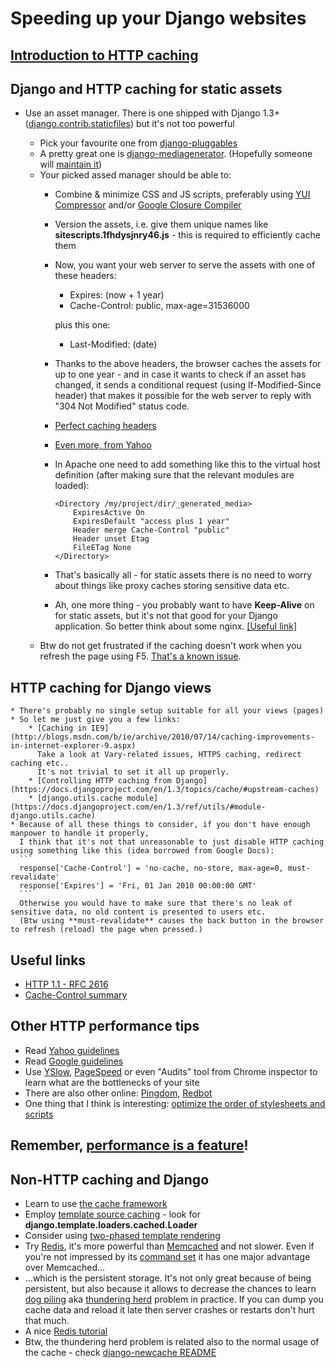 # Speeding up your Django websites


## [Introduction to HTTP caching](http://www.mnot.net/cache_docs/)
        
## Django and HTTP caching for static assets
        
* Use an asset manager. There is one shipped with Django 1.3+ ([django.contrib.staticfiles](https://docs.djangoproject.com/en/1.3/howto/static-files/)) but it's not too powerful

    * Pick your favourite one from [django-pluggables](http://djangopackages.com/grids/g/asset-managers/)
    * A pretty great one is [django-mediagenerator](http://www.allbuttonspressed.com/projects/django-mediagenerator).
    (Hopefully someone will [maintain it](http://www.allbuttonspressed.com/goodbye#comment-372779409))
    * Your picked assed manager should be able to:
        * Combine & minimize CSS and JS scripts, preferably using [YUI Compressor](http://developer.yahoo.com/yui/compressor/) and/or
        [Google Closure Compiler](http://code.google.com/intl/pl-PL/closure/compiler/)
        * Version the assets, i.e. give them unique names like **sitescripts.1fhdysjnry46.js** - this is required to efficiently cache them
        * Now, you want your web server to serve the assets with one of these headers:
           * Expires: (now + 1 year)
           * Cache-Control: public, max-age=31536000

           plus this one:

           * Last-Modified: (date)
           
        * Thanks to the above headers, the browser caches the assets for up to one year - and in case it wants to check if an asset has changed,
          it sends a conditional request (using If-Modified-Since header) that makes it possible for the web server to reply with "304 Not Modified" status code.
        * [Perfect caching headers](http://www.allbuttonspressed.com/projects/django-mediagenerator#q-what-are-the-perfect-caching-headers)
        * [Even more, from Yahoo](http://developer.yahoo.com/performance/rules.html#expires)
        * In Apache one need to add something like this to the virtual host definition (after making sure that the relevant modules are loaded):

            ```
            <Directory /my/project/dir/_generated_media>
                ExpiresActive On
                ExpiresDefault "access plus 1 year"
                Header merge Cache-Control "public"
                Header unset Etag
                FileETag None
            </Directory>
            ```

        * That's basically all - for static assets there is no need to worry about things like proxy caches storing sensitive data etc.
        * Ah, one more thing - you probably want to have **Keep-Alive** on for static assets, but it's not that good for your Django application.
          So better think about some nginx. [[Useful link]](http://serverfault.com/questions/73812/should-i-activate-keepalive-in-apache2)
    * Btw do not get frustrated if the caching doesn't work when you refresh the page using F5.
        [That's a known issue](http://stackoverflow.com/questions/3934413/chrome-why-is-it-sending-if-modified-since-requests/3934694#3934694).

## HTTP caching for Django views
    * There's probably no single setup suitable for all your views (pages)
    * So let me just give you a few links:
        * [Caching in IE9](http://blogs.msdn.com/b/ie/archive/2010/07/14/caching-improvements-in-internet-explorer-9.aspx)
          Take a look at Vary-related issues, HTTPS caching, redirect caching etc..
          It's not trivial to set it all up properly.
        * [Controlling HTTP caching from Django](https://docs.djangoproject.com/en/1.3/topics/cache/#upstream-caches)
        * [django.utils.cache module](https://docs.djangoproject.com/en/1.3/ref/utils/#module-django.utils.cache)
    * Because of all these things to consider, if you don't have enough manpower to handle it properly,
      I think that it's not that unreasonable to just disable HTTP caching using something like this (idea borrowed from Google Docs):
      ```
      response['Cache-Control'] = 'no-cache, no-store, max-age=0, must-revalidate'
      response['Expires'] = 'Fri, 01 Jan 2010 00:00:00 GMT'
      ```
      Otherwise you would have to make sure that there's no leak of sensitive data, no old content is presented to users etc.
      (Btw using **must-revalidate** causes the back button in the browser to refresh (reload) the page when pressed.)

## Useful links
* [HTTP 1.1 - RFC 2616](http://www.w3.org/Protocols/rfc2616/rfc2616-sec13.html)
* [Cache-Control summary](http://palisade.plynt.com/issues/2008Jul/cache-control-attributes/)

## Other HTTP performance tips

* Read [Yahoo guidelines](http://developer.yahoo.com/performance/)
* Read [Google guidelines](http://code.google.com/intl/pl-PL/speed/articles/)
* Use [YSlow](http://developer.yahoo.com/yslow/), [PageSpeed](http://code.google.com/intl/pl-PL/speed/page-speed/) or even "Audits" tool from Chrome inspector to learn what are the bottlenecks of your site
* There are also other online: [Pingdom](http://tools.pingdom.com/fpt/), [Redbot](http://redbot.org/)
* One thing that I think is interesting: [optimize the order of stylesheets and scripts](http://code.google.com/intl/pl-PL/speed/page-speed/docs/rtt.html#PutStylesBeforeScripts)

## Remember, [performance is a feature](http://www.codinghorror.com/blog/2011/06/performance-is-a-feature.html)!

## Non-HTTP caching and Django

* Learn to use [the cache framework](https://docs.djangoproject.com/en/1.3/topics/cache/)
* Employ [template source caching](https://docs.djangoproject.com/en/dev/ref/templates/api/#loader-types) - look for **django.template.loaders.cached.Loader**
* Consider using [two-phased template rendering](http://www.holovaty.com/writing/django-two-phased-rendering/)
* Try [Redis](http://redis.io/), it's more powerful than [Memcached](http://memcached.org/) and not slower.
  Even if you're not impressed by its [command set](http://redis.io/commands) it has one major advantage over Memcached...
* ...which is the persistent storage. It's not only great because of being persistent, but also because it allows to decrease the chances
  to learn [dog piling](http://highscalability.com/strategy-break-memcache-dog-pile) aka [thundering herd](http://books.google.pl/books?id=m-bDb87UWL0C&pg=PA357&lpg=PA357&dq=thundering+herd+memcache&source=bl&ots=VURP6rGOpI&sig=oa-uHNZpj5IATTg_P_eF7852iWY&hl=pl&ei=6lqwTvX-E9T54QT73dicAQ&sa=X&oi=book_result&ct=result&resnum=4&ved=0CD0Q6AEwAw#v=onepage&q=thundering%20herd%20memcache&f=false) problem in practice.
  If you can dump you cache data and reload it late then server crashes or restarts don't hurt that much.
* A nice [Redis tutorial](http://simonwillison.net/static/2010/redis-tutorial/)
* Btw, the thundering herd problem is related also to the normal usage of the cache - check [django-newcache README](https://github.com/ericflo/django-newcache/blob/master/README.txt#L79)

